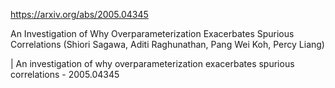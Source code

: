 https://arxiv.org/abs/2005.04345

An Investigation of Why Overparameterization Exacerbates Spurious
  Correlations (Shiori Sagawa, Aditi Raghunathan, Pang Wei Koh, Percy Liang)

| An investigation of why overparameterization exacerbates spurious correlations - 2005.04345